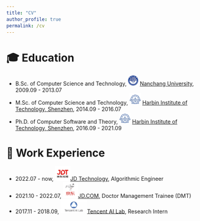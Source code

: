 ```yaml
---
title: "CV"
author_profile: true
permalink: /cv
---
```


# 🎓 Education
- B.Sc. of Computer Science and Technology, <img class="svg" src="/images/ncu_logo.jpeg" width="27pt"> <a href="https://english.ncu.edu.cn/">Nanchang University</a>, 2009.09 - 2013.07
- M.Sc. of Computer Science and Technology, <img class="svg" src="/images/hit_logo.jpeg" width="30pt"> <a href="http://en.hitsz.edu.cn/">Harbin Institute of Technology, Shenzhen</a>, 2014.09 - 2016.07
- Ph.D. of Computer Software and Theory, <img class="svg" src="/images/hit_logo.jpeg" width="30pt"> <a href="http://en.hitsz.edu.cn/">Harbin Institute of Technology, Shenzhen</a>, 2016.09 - 2021.09

# 💼 Work Experience
- 2022.07 - now, <img class="svg" src="/images/jdt_logo.webp" width="40pt">[JD Technology](https://www.jdt.com.cn/), Algorithmic Engineer
- 2021.10 - 2022.07, <img class="svg" src="/images/jd_logo.webp" width="40pt">[JD.COM](https://www.jd.com), Doctor Management Trainee (DMT)
- 2017.11 - 2018.09, <img class="svg" src="/images/ailab_logo.webp" width="70pt">[Tencent AI Lab](https://ai.tencent.com/), Research Intern